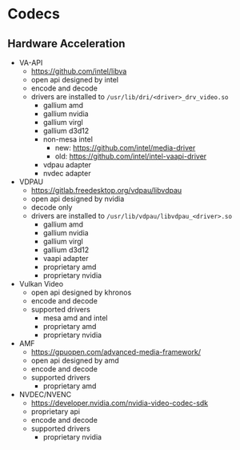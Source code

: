 Codecs
======

## Hardware Acceleration

- VA-API
  - <https://github.com/intel/libva>
  - open api designed by intel
  - encode and decode
  - drivers are installed to `/usr/lib/dri/<driver>_drv_video.so`
    - gallium amd
    - gallium nvidia
    - gallium virgl
    - gallium d3d12
    - non-mesa intel
      - new: <https://github.com/intel/media-driver>
      - old: <https://github.com/intel/intel-vaapi-driver>
    - vdpau adapter
    - nvdec adapter
- VDPAU
  - <https://gitlab.freedesktop.org/vdpau/libvdpau>
  - open api designed by nvidia
  - decode only
  - drivers are installed to `/usr/lib/vdpau/libvdpau_<driver>.so`
    - gallium amd
    - gallium nvidia
    - gallium virgl
    - gallium d3d12
    - vaapi adapter
    - proprietary amd
    - proprietary nvidia
- Vulkan Video
  - open api designed by khronos
  - encode and decode
  - supported drivers
    - mesa amd and intel
    - proprietary amd
    - proprietary nvidia
- AMF
  - <https://gpuopen.com/advanced-media-framework/>
  - open api designed by amd
  - encode and decode
  - supported drivers
    - proprietary amd
- NVDEC/NVENC
  - <https://developer.nvidia.com/nvidia-video-codec-sdk>
  - proprietary api
  - encode and decode
  - supported drivers
    - proprietary nvidia
